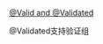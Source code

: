 [@Valid and @Validated](https://stackoverflow.com/questions/36173332/difference-between-valid-and-validated-in-spring)

@Validated支持验证组